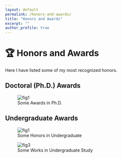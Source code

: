 ```yaml
---
layout: default
permalink: /honors-and-awards/
title: "Honors and Awards"
excerpt: ""
author_profile: true
---
```

# 🏆 Honors and Awards
Here I have listed some of my most recognized honors.

## Doctoral (Ph.D.) Awards

<div class="gif-pair" data-img-width="720px">
  <figure>
	<img src="{{ '/assets/honors_awards/phd1.png' | relative_url }}" alt="fig1" />
	<figcaption>Some Awards in Ph.D.</figcaption>
  </figure>
</div>

## Undergraduate Awards

<div class="gif-pair" data-img-width="720px">
  <figure>
	<img src="{{ '/assets/honors_awards/undergraduate1.png' | relative_url }}" alt="fig1" />
	<figcaption>Some Honors in Undergraduate</figcaption>
  </figure>
</div>

<!-- <div class="gif-pair" data-img-width="720px">
  <figure>
	<img src="{{ '/assets/honors_awards/undergraduate2.png' | relative_url }}" alt="fig2" />
	<figcaption>Some Awards in Undergraduate Study</figcaption>
  </figure>
</div> -->

<div class="gif-pair" data-img-width="720px">
  <figure>
	<img src="{{ '/assets/honors_awards/undergraduate3.png' | relative_url }}" alt="fig3" />
	<figcaption>Some Works in Undergraduate Study</figcaption>
  </figure>
</div>

<!-- 1. **Fandi Gou**, Chenyu Zhao, Hengyuan Zhao and Yunze Cai, *Guide Policy Assisted Reinforcement Learning for Multi-agent Tasks
under Restricted Communication*. Submitted to IEEE Transactions on Neural Networks and Learning Systems (TNNLS), Apr 2025, under review.
	- See a brief work description [here](/publications/gpa-marl2025/). -->



<!-- 
## Subpages

Below are the publication subpages in this section. This list is generated automatically from pages whose URL contains "/publications/" (excluding this index page).

<ul>
{% for p in site.pages %}
	{% if p.url contains '/publications/' and p.url != '/publications/' %}
		<li><a href="{{ p.url }}">{{ p.title }}</a></li>
	{% endif %}
{% endfor %}
</ul> -->